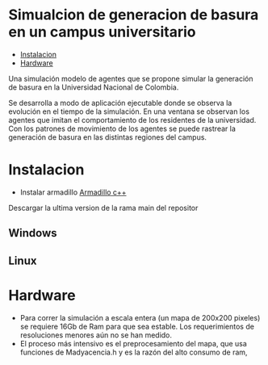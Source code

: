 # Simualcion de generacion de basura en un campus universitario
- [Instalacion](#Instalacion)
- [Hardware](#hardware)

Una simulación modelo de agentes que se propone simular la generación de basura en la Universidad Nacional de Colombia. 

Se desarrolla a modo de aplicación ejecutable donde se observa la evolución en el tiempo de la simulación. En una ventana se observan los agentes que imitan el comportamiento de los residentes de la universidad. Con los patrones de movimiento de los agentes se puede rastrear la generación de basura en las distintas regiones del campus. 


# Instalacion
- Instalar armadillo [Armadillo c++](https://arma.sourceforge.net/download.html)


Descargar la ultima version de la rama main del repositor

## Windows

## Linux

# Hardware
- Para correr la simulación a escala entera (un mapa de 200x200 pixeles) se requiere 16Gb de Ram para que sea estable. Los requerimientos de resoluciones menores aún no se han medido. 
- El proceso más intensivo es el preprocesamiento del mapa, que usa funciones de Madyacencia.h y es la razón del alto consumo de ram,